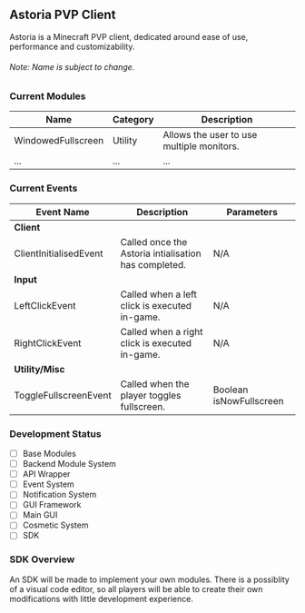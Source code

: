## **Astoria PVP Client**
Astoria is a Minecraft PVP client, dedicated around ease of use, performance and customizability.
###### *Note: Name is subject to change.*

### Current Modules
|  Name | Category  | Description  |
| ------------ | ------------ | ------------ |
| WindowedFullscreen  |  Utility | Allows the user to use multiple monitors.  |
| ...  | ...  |  ... |

### Current Events
| Event Name  | Description  | Parameters  |
| ------------ | ------------ | ------------ |
| **Client**  |   |   |
| ClientInitialisedEvent  | Called once the Astoria intialisation has completed.  | N/A  |
| **Input**  |   |   |
| LeftClickEvent  | Called when a left click is executed in-game.  | N/A  |
| RightClickEvent  | Called when a right click is executed in-game.  | N/A  |
| **Utility/Misc**  |   |   |
| ToggleFullscreenEvent  | Called when the player toggles fullscreen.  | Boolean isNowFullscreen |


### Development Status
- [ ] Base Modules
- [ ] Backend Module System
- [ ] API Wrapper
- [ ] Event System
- [ ] Notification System
- [ ] GUI Framework
- [ ] Main GUI
- [ ] Cosmetic System
- [ ] SDK

### SDK Overview
An SDK will be made to implement your own modules. There is a possiblity of a visual code editor, so all players will be able to create their own modifications with little development experience.
